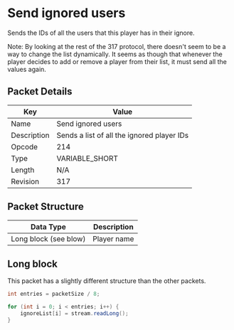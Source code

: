 # Send ignored users
Sends the IDs of all the users that this player has in their ignore.

Note: By looking at the rest of the 317 protocol, there doesn't seem to be a way to change the list dynamically.
It seems as though that whenever the player decides to add or remove a player from their list, it must send all the values again.

## Packet Details
| Key | Value |
|--|--|
| Name | Send ignored users |
| Description | Sends a list of all the ignored player IDs |
| Opcode | 214 |
| Type | VARIABLE_SHORT |
| Length | N/A |
| Revision | 317 |

## Packet Structure
| Data Type | Description |
|--|--|
| Long block (see blow) | Player name |

## Long block
This packet has a slightly different structure than the other packets.

```java
int entries = packetSize / 8;

for (int i = 0; i < entries; i++) {
    ignoreList[i] = stream.readLong();
}
```
